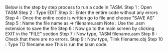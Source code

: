Below is the step by step process to run a code in TASM.
Step 1 : Open TASM
Step 2 : Type EDIT
Step 3 : Enter the entire code without any errors
Step 4 : Once the entire code is written go to file and choose "SAVE AS"
Step 5 : Name the file name as => filename.asm 
Note : Use the .asm extension to save the file
Step 6 : Now go to the main screen by clicking EXIT in the "FILE" section
Step 7 : Now type, TASM filename.asm
Step 8 : Check that there are no errors.
Step 9 : Now type, Tlink filename.obj
Step 10 : Type TD filename.exe
This is run the tasm code. 
